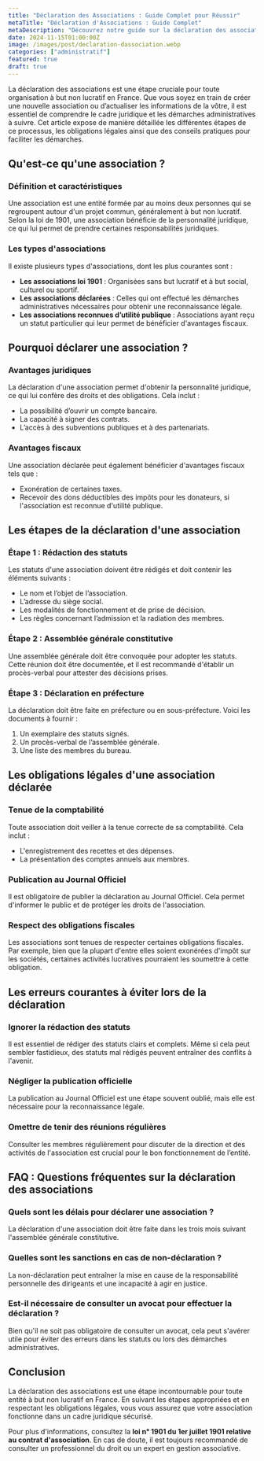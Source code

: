 ```yaml
---
title: "Déclaration des Associations : Guide Complet pour Réussir"
metaTitle: "Déclaration d'Associations : Guide Complet"
metaDescription: "Découvrez notre guide sur la déclaration des associations : étapes, lois, conseils pratiques."
date: 2024-11-15T01:00:00Z
image: /images/post/declaration-dassociation.webp
categories: ["administratif"]
featured: true
draft: true
---
```


La déclaration des associations est une étape cruciale pour toute organisation à but non lucratif en France. Que vous soyez en train de créer une nouvelle association ou d’actualiser les informations de la vôtre, il est essentiel de comprendre le cadre juridique et les démarches administratives à suivre. Cet article expose de manière détaillée les différentes étapes de ce processus, les obligations légales ainsi que des conseils pratiques pour faciliter les démarches. 

## Qu'est-ce qu'une association ?

### Définition et caractéristiques

Une association est une entité formée par au moins deux personnes qui se regroupent autour d'un projet commun, généralement à but non lucratif. Selon la loi de 1901, une association bénéficie de la personnalité juridique, ce qui lui permet de prendre certaines responsabilités juridiques.

### Les types d'associations

Il existe plusieurs types d'associations, dont les plus courantes sont :

- **Les associations loi 1901** : Organisées sans but lucratif et à but social, culturel ou sportif.
- **Les associations déclarées** : Celles qui ont effectué les démarches administratives nécessaires pour obtenir une reconnaissance légale.
- **Les associations reconnues d’utilité publique** : Associations ayant reçu un statut particulier qui leur permet de bénéficier d'avantages fiscaux.

## Pourquoi déclarer une association ?

### Avantages juridiques

La déclaration d'une association permet d'obtenir la personnalité juridique, ce qui lui confère des droits et des obligations. Cela inclut :

- La possibilité d’ouvrir un compte bancaire.
- La capacité à signer des contrats.
- L’accès à des subventions publiques et à des partenariats.

### Avantages fiscaux

Une association déclarée peut également bénéficier d'avantages fiscaux tels que :

- Exonération de certaines taxes.
- Recevoir des dons déductibles des impôts pour les donateurs, si l'association est reconnue d'utilité publique.

## Les étapes de la déclaration d'une association

### Étape 1 : Rédaction des statuts

Les statuts d'une association doivent être rédigés et doit contenir les éléments suivants :

- Le nom et l’objet de l’association.
- L’adresse du siège social.
- Les modalités de fonctionnement et de prise de décision.
- Les règles concernant l’admission et la radiation des membres.

### Étape 2 : Assemblée générale constitutive

Une assemblée générale doit être convoquée pour adopter les statuts. Cette réunion doit être documentée, et il est recommandé d'établir un procès-verbal pour attester des décisions prises.

### Étape 3 : Déclaration en préfecture

La déclaration doit être faite en préfecture ou en sous-préfecture. Voici les documents à fournir :

1. Un exemplaire des statuts signés.
2. Un procès-verbal de l’assemblée générale.
3. Une liste des membres du bureau.

## Les obligations légales d'une association déclarée

### Tenue de la comptabilité

Toute association doit veiller à la tenue correcte de sa comptabilité. Cela inclut :

- L'enregistrement des recettes et des dépenses.
- La présentation des comptes annuels aux membres.

### Publication au Journal Officiel

Il est obligatoire de publier la déclaration au Journal Officiel. Cela permet d'informer le public et de protéger les droits de l'association.

### Respect des obligations fiscales

Les associations sont tenues de respecter certaines obligations fiscales. Par exemple, bien que la plupart d'entre elles soient exonérées d'impôt sur les sociétés, certaines activités lucratives pourraient les soumettre à cette obligation.

## Les erreurs courantes à éviter lors de la déclaration

### Ignorer la rédaction des statuts

Il est essentiel de rédiger des statuts clairs et complets. Même si cela peut sembler fastidieux, des statuts mal rédigés peuvent entraîner des conflits à l'avenir.

### Négliger la publication officielle

La publication au Journal Officiel est une étape souvent oublié, mais elle est nécessaire pour la reconnaissance légale.

### Omettre de tenir des réunions régulières

Consulter les membres régulièrement pour discuter de la direction et des activités de l'association est crucial pour le bon fonctionnement de l’entité.

## FAQ : Questions fréquentes sur la déclaration des associations

### Quels sont les délais pour déclarer une association ?

La déclaration d'une association doit être faite dans les trois mois suivant l'assemblée générale constitutive. 

### Quelles sont les sanctions en cas de non-déclaration ?

La non-déclaration peut entraîner la mise en cause de la responsabilité personnelle des dirigeants et une incapacité à agir en justice. 

### Est-il nécessaire de consulter un avocat pour effectuer la déclaration ?

Bien qu'il ne soit pas obligatoire de consulter un avocat, cela peut s'avérer utile pour éviter des erreurs dans les statuts ou lors des démarches administratives.

## Conclusion

La déclaration des associations est une étape incontournable pour toute entité à but non lucratif en France. En suivant les étapes appropriées et en respectant les obligations légales, vous vous assurez que votre association fonctionne dans un cadre juridique sécurisé. 

Pour plus d'informations, consultez la **loi n° 1901 du 1er juillet 1901 relative au contrat d'association**. En cas de doute, il est toujours recommandé de consulter un professionnel du droit ou un expert en gestion associative.